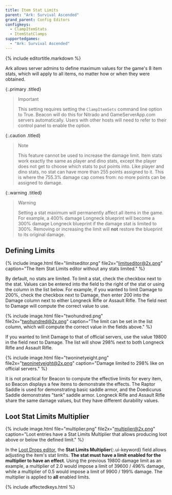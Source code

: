```yaml
---
title: Item Stat Limits
parent: "Ark: Survival Ascended"
grand_parent: Config Editors
configkeys:
  - ClampItemStats
  - ItemStatClamps
supportedgames:
  - "Ark: Survival Ascended"
---
```

{% include editortitle.markdown %}

Ark allows server admins to define maximum values for the game's 8 item stats, which will apply to all items, no matter how or when they were obtained.

{:.primary .titled}
> Important
> 
> This setting requires setting the `ClampItemSets` command line option to True. Beacon will do this for Nitrado and GameServerApp.com servers automatically. Users with other hosts will need to refer to their control panel to enable the option.

{:.caution .titled}
> Note
> 
> This feature cannot be used to increase the damage limit. Item stats work exactly the same as player and dino stats, except the player does not get to choose which stats to put points into. Like player and dino stats, no stat can have more than 255 points assigned to it. This is where the 755.3% damage cap comes from: no more points can be assigned to damage.

{:.warning .titled}
> Warning
>
> Setting a stat maximum will permanently affect all items in the game. For example, a 400% damage Longneck blueprint will become a 300% damage Longneck blueprint if the damage stat is limited to 300%. Removing or increasing the limit will **not** restore the blueprint to its original damage.

## Defining Limits

{% include image.html file="limitseditor.png" file2x="limitseditor@2x.png" caption="The Item Stat Limits editor without any stats limited." %}

By default, no stats are limited. To limit a stat, check the checkbox next to the stat. Values can be entered into the field to the right of the stat or using the column in the list below. For example, if you wanted to limit Damage to 200%, check the checkbox next to Damage, then enter 200 into the Damage column next to either Longneck Rifle or Assault Rifle. The field next to Damage will compute the correct value to use.

{% include image.html file="twohundred.png" file2x="twohundred@2x.png" caption="The limit can be set in the list column, which will compute the correct value in the fields above." %}

If you wanted to limit Damage to that of official servers, use the value 19800 in the field next to Damage. The list will show 298% next to both Longneck Rifle and Assault Rifle.

{% include image.html file="twoninetyeight.png" file2x="twoninetyeight@2x.png" caption="Damage limited to 298% like on official servers." %}

It is not practical for Beacon to compute the effective limits for every item, so Beacon displays a few items to demonstrate the effects. The Raptor Saddle is used for demonstrating basic saddle armor, and the Doedicurus Saddle demonstrates "tank" saddle armor. Longneck Rifle and Assault Rifle share the same damage values, but they have different durability values.

## Loot Stat Limits Multiplier

{% include image.html file="multiplier.png" file2x="multiplier@2x.png" caption="Loot entries have a Stat Limits Multiplier that allows producing loot above or below the defined limit." %}

In the [Loot Drops editor](/configs/lootdrops/), the **Stat Limits Multiplier**{:.ui-keyword} field allows adjusting the item's stat limits. **The stat must have a limit enabled for the multiplier to have an effect**. Using the previous 19800 damage limit as an example, a multiplier of 2.0 would impose a limit of 39600 / 496% damage, while a multiplier of 0.5 would impose a limit of 9900 / 199% damage. The multiplier is applied to **all** enabled limits.

{% include affectedkeys.html %}